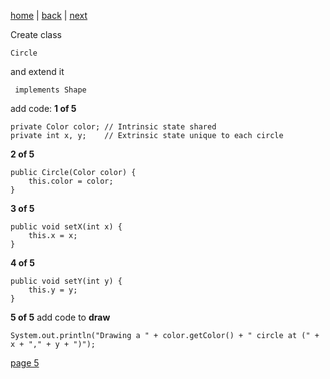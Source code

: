 [home](./page01.md) | [back](./page03.md) | [next](./page05.md)

Create class
```
Circle
```
and extend it
```
 implements Shape
```
add code:
**1 of 5**
```
private Color color; // Intrinsic state shared
private int x, y;    // Extrinsic state unique to each circle
```
**2 of 5**
```
public Circle(Color color) {
    this.color = color;
}
```

**3 of 5**
```
public void setX(int x) {
    this.x = x;
}
```

**4 of 5**
```
public void setY(int y) {
    this.y = y;
}
```
**5 of 5** add code to **draw**
```
System.out.println("Drawing a " + color.getColor() + " circle at (" + x + "," + y + ")");
```



[page 5](./page05.md)
